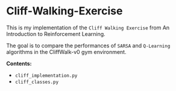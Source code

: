 # Cliff-Walking-Exercise

This is my implementation of the `Cliff Walking Exercise` from An Introduction to Reinforcement Learning.

The goal is to compare the performances of `SARSA` and `Q-Learning` algorithms in the CliffWalk-v0 gym environment.

**Contents:**
- `cliff_implementation.py`
- `cliff_classes.py`
